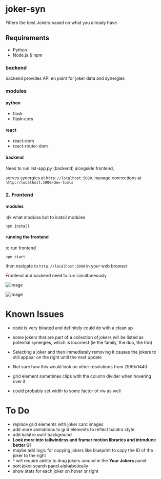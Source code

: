 # joker-syn
Filters the best Jokers based on what you already have 

## Requirements

- Python 
- Node.js & npm


### backend
backend provides API en
point for joker data and synergies

### modules

#### python

- flask
- flask-cors

#### react

- react-dom
- react-router-dom


#### backend

Need to run list-app.py (backend) alongside frontend,

serves synergies at `http://localhost:5000`.
manage connections at `http://localhost:5000/dev-tools`

### 2. Frontend


#### modules

idk what modules but to install modules

```
npm install
``` 

#### running the frontend
to run frontend
```
npm start
```

then navigate to `http://localhost:3000` in your web browser

Frontend and backend need to run simultaneously

![image](https://github.com/user-attachments/assets/dc418071-0d7c-4699-9694-f5d9798f8195)


![image](https://github.com/user-attachments/assets/e7965ef5-0805-4133-8ad5-f4a6808c1055)


# Known Issues

- code is very bloated and definitely could do with a clean up
- some jokers that are part of a collection of jokers will be listed as potential synergies, which is incorrect (ie the family, the duo, the trio)
- Selecting a joker and then immediately removing it causes the jokers to still appear on the right until the next update

- Not sure how this would look on other resolutions from 2560x1440
- grid element sometimes clips with the column divider when hovering over it
- could probably set width to some factor of vw as well 

# To Do

- replace grid elements with joker card images
- add more animations to grid elements to reflect balatro style
- add balatro swirl background
- **Look more into tailwindcss and framer motion libraries and introduce better UI**
- maybe add logic for copying jokers like blueprint to copy the ID of the joker to the right
- ^ will require ability to drag jokers around in the **Your Jokers** panel
- ~~sort joker search panel alphabetically~~
- show stats for each joker on hover or right 


